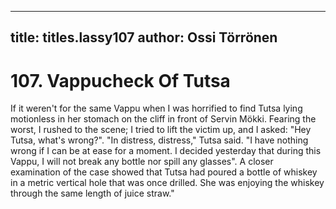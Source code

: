 
---

title: titles.lassy107
author: Ossi Törrönen
---


    
# 107. Vappucheck Of Tutsa

If it weren't for the same Vappu when I was horrified to find Tutsa lying motionless in her stomach on the cliff in front of Servin Mökki. Fearing the worst, I rushed to the scene; I tried to lift the victim up, and I asked: "Hey Tutsa, what's wrong?". "In distress, distress," Tutsa said. "I have nothing wrong if I can be at ease for a moment. I decided yesterday that during this Vappu, I will not break any bottle nor spill any glasses". A closer examination of the case showed that Tutsa had poured a bottle of whiskey in a metric vertical hole that was once drilled. She was enjoying the whiskey through the same length of juice straw."
